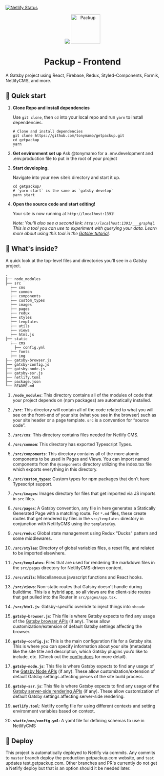 [![Netlify Status](https://api.netlify.com/api/v1/badges/24009d09-87ab-48e9-8eff-d7164c92eac2/deploy-status)](https://app.netlify.com/sites/getpackup/deploys)

<p align="center">
  <img src="https://getpackup.com/img/collage.jpg" />
  <a href="https://getpackup.com/">
    <img alt="Packup" src="https://getpackup.com/img/avatar.jpg" width="96px" />
  </a>
</p>
<h1 align="center">
  Packup - Frontend
</h1>

A Gatsby project using React, Firebase, Redux, Styled-Components, Formik, NetlifyCMS, and more.

## 🚀 Quick start

1.  **Clone Repo and install dependencies**

    Use `git clone`, then `cd` into your local repo and run `yarn` to install dependencies.

    ```shell
    # Clone and install dependencies
    git clone https://github.com/tonymamo/getpackup.git
    cd getpackup
    yarn
    ```

1.  **Get environment set up**
    Ask @tonymamo for a .env.development and .env.production file to put in the root of your project

1.  **Start developing.**

    Navigate into your new site’s directory and start it up.

    ```shell
    cd getpackup/
    # `yarn start` is the same as `gatsby develop`
    yarn start
    ```

1.  **Open the source code and start editing!**

    Your site is now running at `http://localhost:1391`!

    _Note: You'll also see a second link: _`http://localhost:1391/___graphql`_. This is a tool you can use to experiment with querying your data. Learn more about using this tool in the [Gatsby tutorial](https://www.gatsbyjs.org/tutorial/part-five/#introducing-graphiql)._

## 🧐 What's inside?

A quick look at the top-level files and directories you'll see in a Gatsby project.

    .
    ├── node_modules
    ├── src
      ├── cms
      ├── common
      ├── components
      ├── custom_types
      ├── images
      ├── pages
      ├── redux
      ├── styles
      ├── templates
      ├── utils
      ├── views
      ├── html.js
    ├── static
      ├── cms
        ├── config.yml
      ├── fonts
      ├── img
    ├── gatsby-browser.js
    ├── gatsby-config.js
    ├── gatsby-node.js
    ├── gatsby-ssr.js
    ├── netlify.toml
    ├── package.json
    └── README.md

1.  **`/node_modules`**: This directory contains all of the modules of code that your project depends on (npm packages) are automatically installed.

1.  **`/src`**: This directory will contain all of the code related to what you will see on the front-end of your site (what you see in the browser) such as your site header or a page template. `src` is a convention for “source code”.

1.  **`/src/cms`**: This directory contains files needed for Netlify CMS.

1.  **`/src/common`**: This directory has exported Typescript Types.

1.  **`/src/compoments`**: This directory contains all of the more atomic components to be used in Pages and Views. You can import named components from the `@components` directory utilizing the index.tsx file which exports everything in this directory.

1.  **`/src/custom_types`**: Custom types for npm packages that don't have Typescript support.

1.  **`/src/images`**: Images directory for files that get imported via JS imports in `src` files.

1.  **`/src/pages`**: A Gatsby convention, any file in here generates a Statically Generated Page with a matching route. For `*.md` files, these create routes that get rendered by files in the `src/templates` directory in conjunction with NetlifyCMS using the `templateKey`.

1.  **`/src/redux`**: Global state management using Redux "Ducks" pattern and some middlewares.

1.  **`/src/styles`**: Directory of global variables files, a reset file, and related to be imported elsewhere.

1.  **`/src/templates`**: Files that are used for rendering the markdown files in the `src/pages` directory for NetlifyCMS-driven content.

1.  **`/src/utils`**: Miscellaneous javascript functions and React hooks.

1.  **`/src/views`**: Non-static routes that Gatsby doesn't handle during buildtime. This is a hybrid app, so all views are the client-side routes that get pulled into the Router in `src/pages/app.tsx`.

1.  **`/src/html.js`**: Gatsby-specific override to inject things into `<head>`

1.  **`gatsby-browser.js`**: This file is where Gatsby expects to find any usage of the [Gatsby browser APIs](https://www.gatsbyjs.org/docs/browser-apis/) (if any). These allow customization/extension of default Gatsby settings affecting the browser.

1.  **`gatsby-config.js`**: This is the main configuration file for a Gatsby site. This is where you can specify information about your site (metadata) like the site title and description, which Gatsby plugins you’d like to include, etc. (Check out the [config docs](https://www.gatsbyjs.org/docs/gatsby-config/) for more detail).

1.  **`gatsby-node.js`**: This file is where Gatsby expects to find any usage of the [Gatsby Node APIs](https://www.gatsbyjs.org/docs/node-apis/) (if any). These allow customization/extension of default Gatsby settings affecting pieces of the site build process.

1.  **`gatsby-ssr.js`**: This file is where Gatsby expects to find any usage of the [Gatsby server-side rendering APIs](https://www.gatsbyjs.org/docs/ssr-apis/) (if any). These allow customization of default Gatsby settings affecting server-side rendering.

1.  **`netlify.toml`**: Netlify config file for using different contexts and setting environment variables based on context.

1.  **`static/cms/config.yml`**: A yaml file for defining schemas to use in NetlifyCMS

## 💫 Deploy

This project is automatically deployed to Netlify via commits. Any commits to `master` branch deploy the production getpackup.com website, and `test` updates test.getpackup.com. Other branches and PR's currently do not get a Netlify deploy but that is an option should it be needed later.

